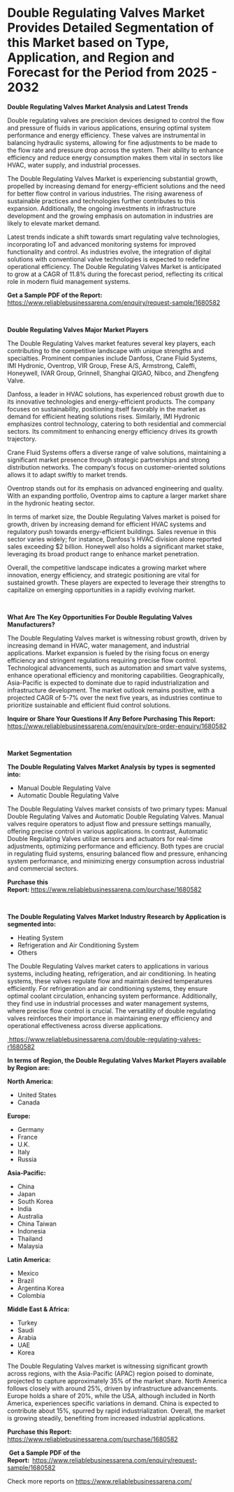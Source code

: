 <p><h1>Double Regulating Valves Market Provides Detailed Segmentation of this Market based on Type, Application, and Region and Forecast for the Period from 2025 - 2032</h1></p><p><strong>Double Regulating Valves Market Analysis and Latest Trends</strong></p>
<p><p>Double regulating valves are precision devices designed to control the flow and pressure of fluids in various applications, ensuring optimal system performance and energy efficiency. These valves are instrumental in balancing hydraulic systems, allowing for fine adjustments to be made to the flow rate and pressure drop across the system. Their ability to enhance efficiency and reduce energy consumption makes them vital in sectors like HVAC, water supply, and industrial processes.</p><p>The Double Regulating Valves Market is experiencing substantial growth, propelled by increasing demand for energy-efficient solutions and the need for better flow control in various industries. The rising awareness of sustainable practices and technologies further contributes to this expansion. Additionally, the ongoing investments in infrastructure development and the growing emphasis on automation in industries are likely to elevate market demand.</p><p>Latest trends indicate a shift towards smart regulating valve technologies, incorporating IoT and advanced monitoring systems for improved functionality and control. As industries evolve, the integration of digital solutions with conventional valve technologies is expected to redefine operational efficiency. The Double Regulating Valves Market is anticipated to grow at a CAGR of 11.8% during the forecast period, reflecting its critical role in modern fluid management systems.</p></p>
<p><strong>Get a Sample PDF of the Report:&nbsp;</strong> <a href="https://www.reliablebusinessarena.com/enquiry/request-sample/1680582?utm_campaign=3527&utm_medium=2&utm_source=Github&utm_content=ia&utm_term=24032025&utm_id=double-regulating-valves">https://www.reliablebusinessarena.com/enquiry/request-sample/1680582</a></p>
<p>&nbsp;</p>
<p><strong>Double Regulating Valves Major Market Players</strong></p>
<p><p>The Double Regulating Valves market features several key players, each contributing to the competitive landscape with unique strengths and specialties. Prominent companies include Danfoss, Crane Fluid Systems, IMI Hydronic, Oventrop, VIR Group, Frese A/S, Armstrong, Caleffi, Honeywell, IVAR Group, Grinnell, Shanghai QIGAO, Nibco, and Zhengfeng Valve.</p><p>Danfoss, a leader in HVAC solutions, has experienced robust growth due to its innovative technologies and energy-efficient products. The company focuses on sustainability, positioning itself favorably in the market as demand for efficient heating solutions rises. Similarly, IMI Hydronic emphasizes control technology, catering to both residential and commercial sectors. Its commitment to enhancing energy efficiency drives its growth trajectory.</p><p>Crane Fluid Systems offers a diverse range of valve solutions, maintaining a significant market presence through strategic partnerships and strong distribution networks. The company’s focus on customer-oriented solutions allows it to adapt swiftly to market trends.</p><p>Oventrop stands out for its emphasis on advanced engineering and quality. With an expanding portfolio, Oventrop aims to capture a larger market share in the hydronic heating sector.</p><p>In terms of market size, the Double Regulating Valves market is poised for growth, driven by increasing demand for efficient HVAC systems and regulatory push towards energy-efficient buildings. Sales revenue in this sector varies widely; for instance, Danfoss's HVAC division alone reported sales exceeding $2 billion. Honeywell also holds a significant market stake, leveraging its broad product range to enhance market penetration.</p><p>Overall, the competitive landscape indicates a growing market where innovation, energy efficiency, and strategic positioning are vital for sustained growth. These players are expected to leverage their strengths to capitalize on emerging opportunities in a rapidly evolving market.</p></p>
<p>&nbsp;</p>
<p><strong>What Are The Key Opportunities For Double Regulating Valves Manufacturers?</strong></p>
<p><p>The Double Regulating Valves market is witnessing robust growth, driven by increasing demand in HVAC, water management, and industrial applications. Market expansion is fueled by the rising focus on energy efficiency and stringent regulations requiring precise flow control. Technological advancements, such as automation and smart valve systems, enhance operational efficiency and monitoring capabilities. Geographically, Asia-Pacific is expected to dominate due to rapid industrialization and infrastructure development. The market outlook remains positive, with a projected CAGR of 5-7% over the next five years, as industries continue to prioritize sustainable and efficient fluid control solutions.</p></p>
<p><strong>Inquire or Share Your Questions If Any Before Purchasing This Report:</strong> <a href="https://www.reliablebusinessarena.com/enquiry/pre-order-enquiry/1680582?utm_campaign=3527&utm_medium=2&utm_source=Github&utm_content=ia&utm_term=24032025&utm_id=double-regulating-valves">https://www.reliablebusinessarena.com/enquiry/pre-order-enquiry/1680582</a></p>
<p>&nbsp;</p>
<p><strong>Market Segmentation</strong></p>
<p><strong>The Double Regulating Valves Market Analysis by types is segmented into:</strong></p>
<p><ul><li>Manual Double Regulating Valve</li><li>Automatic Double Regulating Valve</li></ul></p>
<p><p>The Double Regulating Valves market consists of two primary types: Manual Double Regulating Valves and Automatic Double Regulating Valves. Manual valves require operators to adjust flow and pressure settings manually, offering precise control in various applications. In contrast, Automatic Double Regulating Valves utilize sensors and actuators for real-time adjustments, optimizing performance and efficiency. Both types are crucial in regulating fluid systems, ensuring balanced flow and pressure, enhancing system performance, and minimizing energy consumption across industrial and commercial sectors.</p></p>
<p><strong>Purchase this Report:&nbsp;</strong><a href="https://www.reliablebusinessarena.com/purchase/1680582?utm_campaign=3527&utm_medium=2&utm_source=Github&utm_content=ia&utm_term=24032025&utm_id=double-regulating-valves">https://www.reliablebusinessarena.com/purchase/1680582</a></p>
<p>&nbsp;</p>
<p><strong>The Double Regulating Valves Market Industry Research by Application is segmented into:</strong></p>
<p><ul><li>Heating System</li><li>Refrigeration and Air Conditioning System</li><li>Others</li></ul></p>
<p><p>The Double Regulating Valves market caters to applications in various systems, including heating, refrigeration, and air conditioning. In heating systems, these valves regulate flow and maintain desired temperatures efficiently. For refrigeration and air conditioning systems, they ensure optimal coolant circulation, enhancing system performance. Additionally, they find use in industrial processes and water management systems, where precise flow control is crucial. The versatility of double regulating valves reinforces their importance in maintaining energy efficiency and operational effectiveness across diverse applications.</p></p>
<p><a href="https://www.reliablebusinessarena.com/double-regulating-valves-r1680582?utm_campaign=3527&utm_medium=2&utm_source=Github&utm_content=ia&utm_term=24032025&utm_id=double-regulating-valves">&nbsp;https://www.reliablebusinessarena.com/double-regulating-valves-r1680582</a></p>
<p><strong>In terms of Region, the Double Regulating Valves Market Players available by Region are:</strong></p>
<p>
    <p> <strong> North America: </strong>
        <ul>
            <li>United States</li>
            <li>Canada</li>
        </ul>
        </p> 
    <p> <strong> Europe: </strong>
        <ul>
            <li>Germany</li>
            <li>France</li>
            <li>U.K.</li>
            <li>Italy</li>
            <li>Russia</li>
        </ul>
        </p> 
    <p> <strong> Asia-Pacific: </strong>
        <ul>
            <li>China</li>
            <li>Japan</li>
            <li>South Korea</li>
            <li>India</li>
            <li>Australia</li>
            <li>China Taiwan</li>
            <li>Indonesia</li>
            <li>Thailand</li>
            <li>Malaysia</li>
        </ul>
        </p> 
    <p> <strong> Latin America: </strong>
        <ul>
            <li>Mexico</li>
            <li>Brazil</li>
            <li>Argentina Korea</li>
            <li>Colombia</li>
        </ul>
        </p> 
    <p> <strong> Middle East & Africa: </strong>
        <ul>
            <li>Turkey</li>
            <li>Saudi</li>
            <li>Arabia</li>
            <li>UAE</li>
            <li>Korea</li>
        </ul>
    </p>
    </p>
<p><p>The Double Regulating Valves market is witnessing significant growth across regions, with the Asia-Pacific (APAC) region poised to dominate, projected to capture approximately 35% of the market share. North America follows closely with around 25%, driven by infrastructure advancements. Europe holds a share of 20%, while the USA, although included in North America, experiences specific variations in demand. China is expected to contribute about 15%, spurred by rapid industrialization. Overall, the market is growing steadily, benefiting from increased industrial applications.</p></p>
<p><strong>Purchase this Report: </strong><a href="https://www.reliablebusinessarena.com/purchase/1680582?utm_campaign=3527&utm_medium=2&utm_source=Github&utm_content=ia&utm_term=24032025&utm_id=double-regulating-valves">https://www.reliablebusinessarena.com/purchase/1680582</a></p>
<p>&nbsp;<strong>Get a Sample PDF of the Report:&nbsp;&nbsp;</strong><a href="https://www.reliablebusinessarena.com/enquiry/request-sample/1680582?utm_campaign=3527&utm_medium=2&utm_source=Github&utm_content=ia&utm_term=24032025&utm_id=double-regulating-valves">https://www.reliablebusinessarena.com/enquiry/request-sample/1680582</a></p>
<p><strong></strong></p>
<p>Check more reports on <a href="https://www.reliablebusinessarena.com/?utm_campaign=3527&utm_medium=2&utm_source=Github&utm_content=ia&utm_term=24032025&utm_id=double-regulating-valves">https://www.reliablebusinessarena.com/</a></p>